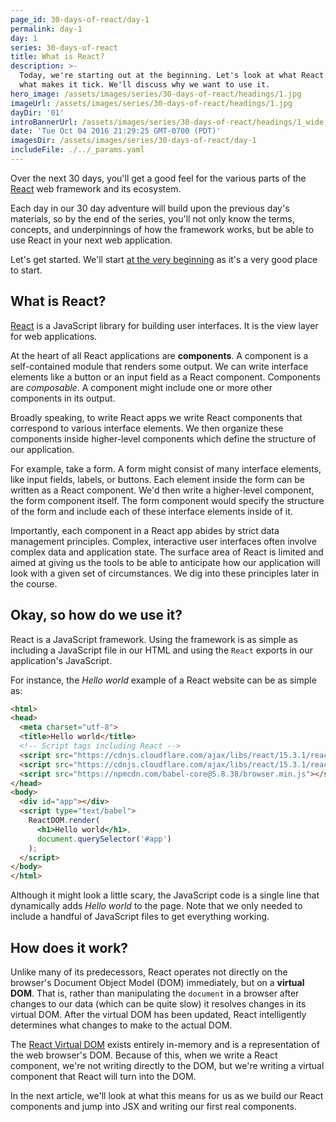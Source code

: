 ```yaml
---
page_id: 30-days-of-react/day-1
permalink: day-1
day: 1
series: 30-days-of-react
title: What is React?
description: >-
  Today, we're starting out at the beginning. Let's look at what React is and
  what makes it tick. We'll discuss why we want to use it.
hero_image: /assets/images/series/30-days-of-react/headings/1.jpg
imageUrl: /assets/images/series/30-days-of-react/headings/1.jpg
dayDir: '01'
introBannerUrl: /assets/images/series/30-days-of-react/headings/1_wide.jpg
date: 'Tue Oct 04 2016 21:29:25 GMT-0700 (PDT)'
imagesDir: /assets/images/series/30-days-of-react/day-1
includeFile: ./../_params.yaml
---
```



Over the next 30 days, you'll get a good feel for the various parts of the [React](https://reactjs.org/) web framework and its ecosystem.

Each day in our 30 day adventure will build upon the previous day's materials, so by the end of the series, you'll not only know the terms, concepts, and underpinnings of how the framework works, but be able to use React in your next web application.

Let's get started. We'll start [at the very beginning](https://www.youtube.com/watch?v=1RW3nDRmu6k) as it's a very good place to start. 

## What is React?

[React](https://reactjs.org/) is a JavaScript library for building user interfaces. It is the view layer for web applications.

At the heart of all React applications are **components**. A component is a self-contained module that renders some output. We can write interface elements like a button or an input field as a React component. Components are _composable_. A component might include one or more other components in its output.

Broadly speaking, to write React apps we write React components that correspond to various interface elements. We then organize these components inside higher-level components which define the structure of our application.

For example, take a form. A form might consist of many interface elements, like input fields, labels, or buttons. Each element inside the form can be written as a React component. We'd then write a higher-level component, the form component itself. The form component would specify the structure of the form and include each of these interface elements inside of it.

Importantly, each component in a React app abides by strict data management principles. Complex, interactive user interfaces often involve complex data and application state. The surface area of React is limited and aimed at giving us the tools to be able to anticipate how our application will look with a given set of circumstances. We dig into these principles later in the course.

## Okay, so how do we use it?

React is a JavaScript framework. Using the framework is as simple as including a JavaScript file in our HTML and using the `React` exports in our application's JavaScript. 

For instance, the _Hello world_ example of a React website can be as simple as:

```html
<html>
<head>
  <meta charset="utf-8">
  <title>Hello world</title>
  <!-- Script tags including React -->
  <script src="https://cdnjs.cloudflare.com/ajax/libs/react/15.3.1/react.min.js"></script>
  <script src="https://cdnjs.cloudflare.com/ajax/libs/react/15.3.1/react-dom.min.js"></script>
  <script src="https://npmcdn.com/babel-core@5.8.38/browser.min.js"></script>
</head>
<body>
  <div id="app"></div>
  <script type="text/babel">
    ReactDOM.render(
      <h1>Hello world</h1>,
      document.querySelector('#app')
    );
  </script>
</body>
</html>
```

<div id="demo1"></div>

Although it might look a little scary, the JavaScript code is a single line that dynamically adds _Hello world_ to the page. Note that we only needed to include a handful of JavaScript files to get everything working.

## How does it work?

Unlike many of its predecessors, React operates not directly on the browser's Document Object Model (DOM) immediately, but on a **virtual DOM**. That is, rather than manipulating the `document` in a browser after changes to our data (which can be quite slow) it resolves changes in its virtual DOM. After the virtual DOM has been updated, React intelligently determines what changes to make to the actual DOM.

The [React Virtual DOM](https://reactjs.org/docs/dom-elements.html) exists entirely in-memory and is a representation of the web browser's DOM. Because of this, when we write a React component, we're not writing directly to the DOM, but we're writing a virtual component that React will turn into the DOM.

In the next article, we'll look at what this means for us as we build our React components and jump into JSX and writing our first real components. 

